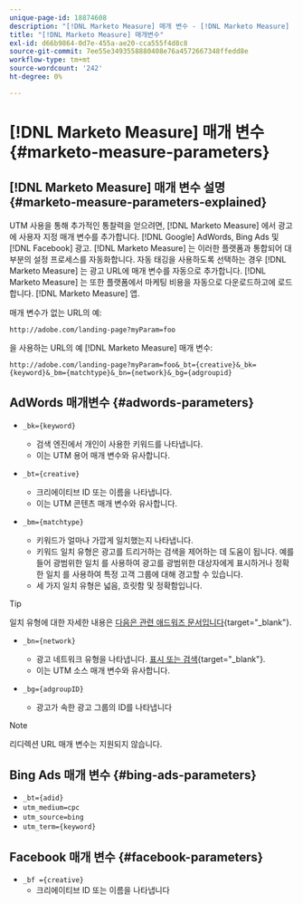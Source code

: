 ```yaml
---
unique-page-id: 18874608
description: "[!DNL Marketo Measure] 매개 변수 - [!DNL Marketo Measure] - 제품 설명서"
title: "[!DNL Marketo Measure] 매개변수"
exl-id: d66b9864-0d7e-455a-ae20-cca555f4d8c8
source-git-commit: 7ee55e3493558880408e76a4572667348ffedd8e
workflow-type: tm+mt
source-wordcount: '242'
ht-degree: 0%

---
```


# [!DNL Marketo Measure] 매개 변수 {#marketo-measure-parameters}

## [!DNL Marketo Measure] 매개 변수 설명 {#marketo-measure-parameters-explained}

UTM 사용을 통해 추가적인 통찰력을 얻으려면, [!DNL Marketo Measure] 에서 광고에 사용자 지정 매개 변수를 추가합니다. [!DNL Google] AdWords, Bing Ads 및 [!DNL Facebook] 광고. [!DNL Marketo Measure] 는 이러한 플랫폼과 통합되어 대부분의 설정 프로세스를 자동화합니다. 자동 태깅을 사용하도록 선택하는 경우 [!DNL Marketo Measure] 는 광고 URL에 매개 변수를 자동으로 추가합니다. [!DNL Marketo Measure] 는 또한 플랫폼에서 마케팅 비용을 자동으로 다운로드하고에 로드합니다. [!DNL Marketo Measure] 앱.

매개 변수가 없는 URL의 예:

`http://adobe.com/landing-page?myParam=foo`

을 사용하는 URL의 예 [!DNL Marketo Measure] 매개 변수:

`http://adobe.com/landing-page?myParam=foo&_bt={creative}&_bk={keyword}&_bm={matchtype}&_bn={network}&_bg={adgroupid}`

## AdWords 매개변수 {#adwords-parameters}

* `_bk={keyword}`
   * 검색 엔진에서 개인이 사용한 키워드를 나타냅니다.
   * 이는 UTM 용어 매개 변수와 유사합니다.

* `_bt={creative}`
   * 크리에이티브 ID 또는 이름을 나타냅니다.
   * 이는 UTM 콘텐츠 매개 변수와 유사합니다.

* `_bm={matchtype}`
   * 키워드가 얼마나 가깝게 일치했는지 나타냅니다.
   * 키워드 일치 유형은 광고를 트리거하는 검색을 제어하는 데 도움이 됩니다. 예를 들어 광범위한 일치 를 사용하여 광고를 광범위한 대상자에게 표시하거나 정확한 일치 를 사용하여 특정 고객 그룹에 대해 경고할 수 있습니다.
   * 세 가지 일치 유형은 넓음, 흐릿함 및 정확함입니다.

>[!TIP]
>
>일치 유형에 대한 자세한 내용은 [다음은 관련 애드워즈 문서입니다](https://support.google.com/adwords/answer/2497836?hl=en){target="_blank"}.

* `_bn={network}`
   * 광고 네트워크 유형을 나타냅니다. [표시 또는 검색](https://support.google.com/adwords/answer/1752334?hl=en){target="_blank"}.
   * 이는 UTM 소스 매개 변수와 유사합니다.

* `_bg={adgroupID}`
   * 광고가 속한 광고 그룹의 ID를 나타냅니다

>[!NOTE]
>
>리디렉션 URL 매개 변수는 지원되지 않습니다.

## Bing Ads 매개 변수 {#bing-ads-parameters}

* `_bt={adid}`
* `utm_medium=cpc`
* `utm_source=bing`
* `utm_term={keyword}`

## Facebook 매개 변수 {#facebook-parameters}

* `_bf ={creative}`
   * 크리에이티브 ID 또는 이름을 나타냅니다
